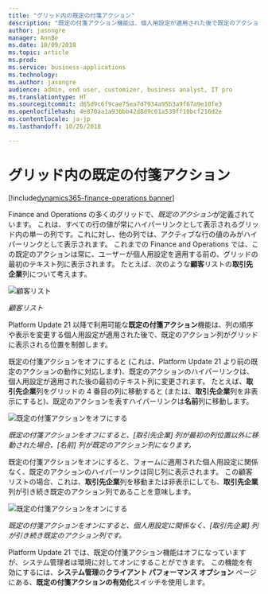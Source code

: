 ```yaml
---
title: "グリッド内の既定の付箋アクション"
description: "既定の付箋アクション機能は、個人用設定が適用された後で既定のアクション列がグリッド内に表示される位置を制御します。"
author: jasongre
manager: AnnBe
ms.date: 10/09/2018
ms.topic: article
ms.prod: 
ms.service: business-applications
ms.technology: 
ms.author: jasongre
audience: admin, end user, customizer, business analyst, IT pro
ms.translationtype: HT
ms.sourcegitcommit: d65d9c6f9cae75ea7d7934a95b3a9f67a9e10fe3
ms.openlocfilehash: 4e870aa1a93bbb42d8d9c61a539ff10bcf216d2e
ms.contentlocale: ja-jp
ms.lasthandoff: 10/26/2018

---
```


# <a name="sticky-default-actions-in-grids"></a>グリッド内の既定の付箋アクション

[!include[dynamics365-finance-operations banner](../includes/dynamics365-finance-operations.md)]

Finance and Operations の多くのグリッドで、*既定のアクション*が定義されています。 これは、すべての行の値が常にハイパーリンクとして表示されるグリッド内の単一の列です。これに対し、他の列では、アクティブな行の値のみがハイパーリンクとして表示されます。 これまでの Finance and Operations では、この既定のアクションは常に、ユーザーが個人用設定を適用する前の、グリッドの最初のテキスト列に表示されます。 たとえば、次のような**顧客**リストの**取引先企業**列について考えます。

![顧客リスト](media/customerGrid.png  "顧客リスト")

*顧客リスト*

Platform Update 21 以降で利用可能な**既定の付箋アクション**機能は、列の順序や表示を変更する個人用設定が適用された後で、既定のアクション列がグリッドに表示される位置を制御します。   

既定の付箋アクションをオフにすると (これは、Platform Update 21 より前の既定のアクションの動作に対応します)、既定のアクションのハイパーリンクは、個人用設定が適用された後の最初のテキスト列に変更されます。 たとえば、**取引先企業**列をグリッドの 4 番目の列に移動すると (または、**取引先企業**列を非表示にすると)、既定のアクションを表すハイパーリンクは**名前**列に移動します。 

![既定の付箋アクションをオフにする](media/stickyDAOff.png  "既定の付箋アクションをオフにすると、[取引先企業] 列が最初の列以外に移動された場合、[名前] 列が既定のアクション列になります。")

*既定の付箋アクションをオフにすると、[取引先企業] 列が最初の列位置以外に移動された場合、[名前] 列が既定のアクション列になります。*

既定の付箋アクションをオンにすると、フォームに適用された個人用設定に関係なく、既定のアクションのハイパーリンクは同じ列に表示されます。 この顧客リストの場合、これは、**取引先企業**列を移動または非表示にしても、**取引先企業**列が引き続き既定のアクション列であることを意味します。

![既定の付箋アクションをオンにする](media/stickyDAOn.png  "既定の付箋アクションをオンにすると、個人用設定に関係なく、[取引先企業] 列が引き続き既定のアクション列です。")

*既定の付箋アクションをオンにすると、個人用設定に関係なく、[取引先企業] 列が引き続き既定のアクション列です。*

Platform Update 21 では、既定の付箋アクション機能はオフになっていますが、システム管理者は環境に対してオンにすることができます。 この機能を有効にするには、**システム管理**の**クライアント パフォーマンス オプション** ページにある、**既定の付箋アクションの有効化**スイッチを使用します。   




